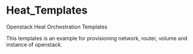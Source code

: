 # Heat_Templates
Openstack Heat Orchestration Templates

This templates is an example for provisioning network, router, volume and instance of openstack.
